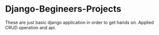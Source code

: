 # Django-Begineers-Projects


These are just basic django application in order to get hands on.
Applied CRUD operation and api.

